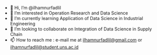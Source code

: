 - 👋 Hi, I’m @ilhamnurfadlil
- 👀 I’m interested in Operation Research and Data Science
- 🌱 I’m currently learning Application of Data Science in Industrial Engineering
- 💞️ I’m looking to collaborate on Integration of Data Science in Supply Chain
- 📫 How to reach me : e-mail me at ilhamnurfadlil@gmail.com or ilhamnurfadlil@student.uns.ac.id

<!---
ilhamnurfadlil/ilhamnurfadlil is a ✨ special ✨ repository because its `README.md` (this file) appears on your GitHub profile.
You can click the Preview link to take a look at your changes.
--->
